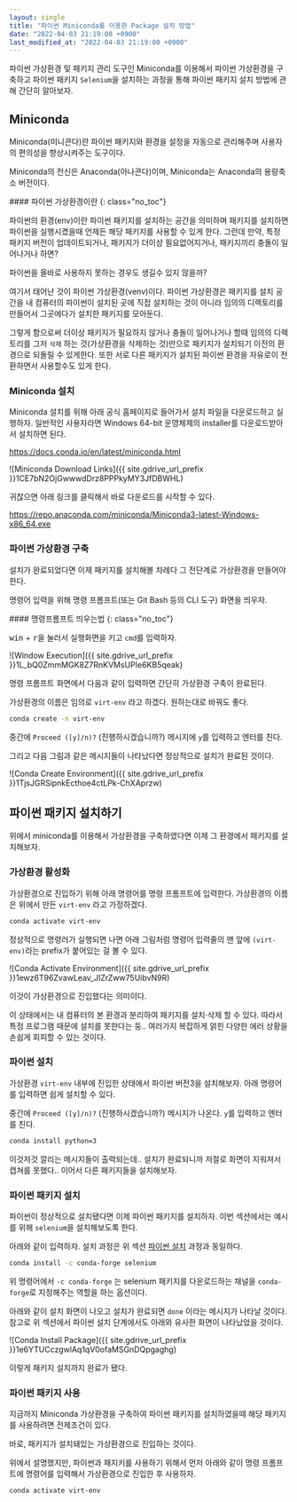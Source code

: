 ```yaml
---
layout: single
title: "파이썬 Miniconda를 이용한 Package 설치 방법"
date: "2022-04-03 21:19:00 +0900"
last_modified_at: "2022-04-03 21:19:00 +0900"
---
```

파이썬 가상환경 및 패키지 관리 도구인 Miniconda를 이용해서 파이썬 가상환경을 구축하고
파이썬 패키지 `Selenium`을 설치하는 과정을 통해 파이썬 패키지 설치 방법에 관해 간단히 알아보자.

## Miniconda

Miniconda(미니콘다)란 파이썬 패키지와 환경을 설정을 자동으로 관리해주며 사용자의 편의성을 향상시켜주는 도구이다.

Miniconda의 전신은 Anaconda(아나콘다)이며, Miniconda는 Anaconda의 용량축소 버전이다.

<div class="notice--info" markdown="1">
#### 파이썬 가상환경이란
{: class="no_toc"}

파이썬의 환경(env)이란 파이썬 패키지를 설치하는 공간을 의미하며 패키지를 설치하면 파이썬을 실행시켰을때 언제든 해당 패키지를 사용할 수 있게 한다.
그런데 만약, 특정 패키지 버전이 업데이트되거나, 패키지가 더이상 필요없어지거나, 패키지끼리 충돌이 일어나거나 하면?

파이썬을 올바로 사용하지 못하는 경우도 생길수 있지 않을까?

여기서 태어난 것이 파이썬 가상환경(venv)이다. 파이썬 가상환경은 패키지를 설치 공간을
내 컴퓨터의 파이썬이 설치된 곳에 직접 설치하는 것이 아니라 임의의 디렉토리를 만들어서 그곳에다가 설치한 패키지를 모아둔다.

그렇게 함으로써 더이상 패키지가 필요하지 않거나 충돌이 일어나거나 할때 임의의 디렉토리를 그저 `삭제` 하는 것(가상환경을 삭제하는 것)만으로 패키지가 설치되기 이전의 환경으로 되돌릴 수 있게한다. 또한 서로 다른 패키지가 설치된 파이썬 환경을 자유로이 전환하면서 사용할수도 있게 한다.
</div>

### Miniconda 설치

Miniconda 설치를 위해 아래 공식 홈페이지로 들어가서 설치 파일을 다운로드하고 실행하자.
일반적인 사용자라면 Windows 64-bit 운영체제의 installer를 다운로드받아서 설치하면 된다.

<https://docs.conda.io/en/latest/miniconda.html>

![Miniconda Download Links]({{ site.gdrive_url_prefix }}1CE7bN2OjGwwwdDrz8PPPkyMY3JfDBWHL)

귀찮으면 아래 링크를 클릭해서 바로 다운로드를 시작할 수 있다.

<https://repo.anaconda.com/miniconda/Miniconda3-latest-Windows-x86_64.exe>

### 파이썬 가상환경 구축

설치가 완료되었다면 이제 패키지를 설치해볼 차례다 그 전단계로 가상환경을 만들어야한다.

명령어 입력을 위해 명령 프롬프트(또는 Git Bash 등의 CLI 도구) 화면을 띄우자.

<div class="notice--info" markdown="1">
#### 명령프롬프트 띄우는법
{: class="no_toc"}

<kbd>win</kbd> + <kbd>r</kbd>을 눌러서 실행화면을 키고 `cmd`를 입력하자.

![Window Execution]({{ site.gdrive_url_prefix }}1L_bQ0ZmmMGK8Z7RnKVMsUPIe6KB5qeak}
</div>

명령 프롬프트 화면에서 다음과 같이 입력하면 간단히 가상환경 구축이 완료된다.

가상환경의 이름은 임의로 `virt-env` 라고 하겠다. 원하는대로 바꿔도 좋다.

```bash
conda create -n virt-env
```

중간에 `Proceed ([y]/n)?` (진행하시겠습니까?) 메시지에 `y`를 입력하고 엔터를 친다.

그리고 다음 그림과 같은 메시지들이 나타났다면 정상적으로 설치가 완료된 것이다.

![Conda Create Environment]({{ site.gdrive_url_prefix }}1TjsJGRSipnkEcthoe4ctLPk-ChXAprzw)

## 파이썬 패키지 설치하기

위에서 miniconda를 이용해서 가상환경을 구축하였다면 이제 그 환경에서 패키지를 설치해보자.

### 가상환경 활성화

가상환경으로 진입하기 위해 아래 명령어를 명령 프롬프트에 입력한다. 가상환경의 이름은 위에서 만든 `virt-env` 라고 가정하겠다.

```bash
conda activate virt-env
```

정상적으로 명령러가 실행되면 나면 아래 그림처럼 명령어 입력줄의 맨 앞에 `(virt-env)`라는 prefix가 붙어있는 걸 볼 수 있다.

![Conda Activate Environment]({{ site.gdrive_url_prefix }}1ewz6T96ZvawLeav_JIZrZww75UibvN9R)

이것이 가상환경으로 진입했다는 의미이다.

이 상태에서는 내 컴퓨터의 본 환경과 분리하여 패키지를 설치·삭제 할 수 있다.
따라서 특정 프로그램 때문에 설치를 못한다는 둥.. 여러가지 복잡하게 얽힌 다양한 에러 상황을 손쉽게 회피할 수 있는 것이다.

### 파이썬 설치

가상환경 `virt-env` 내부에 진입한 상태에서 파이썬 버전3을 설치해보자. 아래 명령어를 입력하면 쉽게 설치할 수 있다.

중간에 `Proceed ([y]/n)?` (진행하시겠습니까?) 메시지가 나온다. `y`를 입력하고 엔터를 친다.

```bash
conda install python=3
```

이것저것 깔리는 메시지들이 출력되는데.. 설치가 완료되니까 저절로 화면이 지워져서 캡쳐를 못했다.. 이어서 다른 패키지들을 설치해보자.

### 파이썬 패키지 설치

파이썬이 정상적으로 설치됐다면 이제 파이썬 패키지를 설치하자. 이번 섹션에서는 예시를 위해 `selenium`을 설치해보도록 한다.

아래와 같이 입력하자. 설치 과정은 위 섹션 [파이썬 설치](#파이썬-설치) 과정과 동일하다.

```bash
conda install -c conda-forge selenium
```

위 명령어에서 `-c conda-forge` 는 selenium 패키지를 다운로드하는 채널을 `conda-forge`로 지정해주는 역할을 하는 옵션이다.

아래와 같이 설치 화면이 나오고 설치가 완료되면 `done` 이라는 메시지가 나타날 것이다.
참고로 위 섹션에서 파이썬 설치 단계에서도 아래와 유사한 화면이 나타났었을 것이다.

![Conda Install Package]({{ site.gdrive_url_prefix }}1e6YTUCczgwlAq1qV0ofaMSGnDQpgaghg)

이렇게 패키지 설치까지 완료가 됐다.

### 파이썬 패키지 사용

지금까지 Miniconda 가상환경을 구축하여 파이썬 패키지를 설치하였을때 해당 패키지를 사용하려면 전제조건이 있다.

바로, 패키지가 설치돼있는 가상환경으로 진입하는 것이다.

위에서 설명했지만, 파이썬과 패지키를 사용하기 위해서 먼저 아래와 같이 명령 프롬프트에 명령어를 입력해서 가상환경으로 진입한 후 사용하자.

```bash
conda activate virt-env
```
